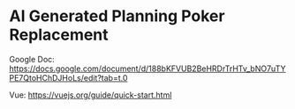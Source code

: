 # AI Generated Planning Poker Replacement

Google Doc: https://docs.google.com/document/d/188bKFVUB2BeHRDrTrHTv_bNO7uTYPE7QtoHChDJHoLs/edit?tab=t.0

Vue: https://vuejs.org/guide/quick-start.html
